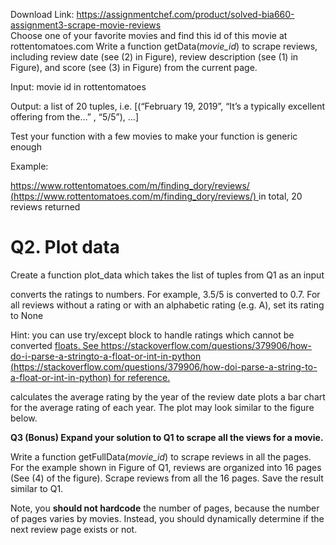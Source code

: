 Download Link: https://assignmentchef.com/product/solved-bia660-assignment3-scrape-movie-reviews
<br>
Choose one of your favorite movies and find this id of this movie at rottentomatoes.com Write a function getData(<em>movie_id</em>) to scrape reviews, including review date (see (2) in Figure), review description (see (1) in Figure), and score (see (3) in Figure) from the current page.

Input: movie id in rottentomatoes

Output: a list of 20 tuples, i.e. [(“February 19, 2019”, “It’s a typically excellent offering from the…” , “5/5”), …]

Test your function with a few movies to make your function is generic enough

Example:

<u><a href="https://www.rottentomatoes.com/m/finding_dory/reviews/">https://www.rottentomatoes.com/m/findin</a></u><a href="https://www.rottentomatoes.com/m/finding_dory/reviews/">g_</a><u><a href="https://www.rottentomatoes.com/m/finding_dory/reviews/">dor</a></u><a href="https://www.rottentomatoes.com/m/finding_dory/reviews/">y</a><u><a href="https://www.rottentomatoes.com/m/finding_dory/reviews/">/reviews/ (https://www.rottentomatoes.com/m/findin</a></u><a href="https://www.rottentomatoes.com/m/finding_dory/reviews/">g_</a><u><a href="https://www.rottentomatoes.com/m/finding_dory/reviews/">dor</a></u><a href="https://www.rottentomatoes.com/m/finding_dory/reviews/">y</a><u><a href="https://www.rottentomatoes.com/m/finding_dory/reviews/">/reviews/) </a></u>in total, 20 reviews returned

<h1>Q2. Plot data</h1>

Create a function plot_data which takes the list of tuples from Q1 as an input

converts the ratings to numbers. For example, 3.5/5 is converted to 0.7. For all reviews without a rating or with an alphabetic rating (e.g. A), set its rating to None

Hint: you can use try/except block to handle ratings which cannot be converted <a href="https://stackoverflow.com/questions/379906/how-do-i-parse-a-string-to-a-float-or-int-in-python">floats. See </a><u><a href="https://stackoverflow.com/questions/379906/how-do-i-parse-a-string-to-a-float-or-int-in-python">https://stackoverflow.com/questions/379906/how-do-i-parse-a-strin</a></u><a href="https://stackoverflow.com/questions/379906/how-do-i-parse-a-string-to-a-float-or-int-in-python">g</a><u><a href="https://stackoverflow.com/questions/379906/how-do-i-parse-a-string-to-a-float-or-int-in-python">to-a-float-or-int-in-p</a></u><a href="https://stackoverflow.com/questions/379906/how-do-i-parse-a-string-to-a-float-or-int-in-python">y</a><u><a href="https://stackoverflow.com/questions/379906/how-do-i-parse-a-string-to-a-float-or-int-in-python">thon </a></u><a href="https://stackoverflow.com/questions/379906/how-do-i-parse-a-string-to-a-float-or-int-in-python">(</a><u><a href="https://stackoverflow.com/questions/379906/how-do-i-parse-a-string-to-a-float-or-int-in-python">https://stackoverflow.com/questions/379906/how-doi-parse-a-strin</a></u><a href="https://stackoverflow.com/questions/379906/how-do-i-parse-a-string-to-a-float-or-int-in-python">g</a><u><a href="https://stackoverflow.com/questions/379906/how-do-i-parse-a-string-to-a-float-or-int-in-python">-to-a-float-or-int-in-p</a></u><a href="https://stackoverflow.com/questions/379906/how-do-i-parse-a-string-to-a-float-or-int-in-python">y</a><u><a href="https://stackoverflow.com/questions/379906/how-do-i-parse-a-string-to-a-float-or-int-in-python">thon)</a></u><a href="https://stackoverflow.com/questions/379906/how-do-i-parse-a-string-to-a-float-or-int-in-python"> for reference.</a>

calculates the average rating by the year of the review date plots a bar chart for the average rating of each year. The plot may look similar to the figure below.

<strong>Q3 (Bonus) Expand your solution to Q1 to scrape all the views for a movie.</strong>

Write a function getFullData(<em>movie_id</em>) to scrape reviews in all the pages. For the example shown in Figure of Q1, reviews are organized into 16 pages (See (4) of the figure). Scrape reviews from all the 16 pages. Save the result similar to Q1.

Note, you <strong>should not hardcode</strong> the number of pages, because the number of pages varies by movies. Instead, you should dynamically determine if the next review page exists or not.